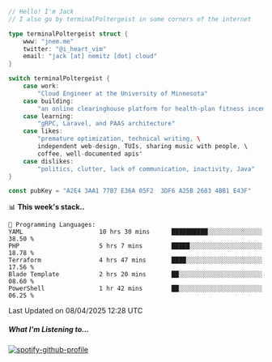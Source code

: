 ```go
// Hello! I'm Jack
// I also go by terminalPoltergeist in some corners of the internet

type terminalPoltergeist struct {
    www: "jnem.me"
    twitter: "@i_heart_vim"
    email: "jack [at] nemitz [dot] cloud"
}

switch terminalPoltergeist {
    case work:
        "Cloud Engineer at the University of Minnesota"
    case building:
        "an online clearinghouse platform for health-plan fitness incentive programs"
    case learning:
        "gRPC, Laravel, and PAAS architecture"
    case likes:
        "premature optimization, technical writing, \
        independent web-design, TUIs, sharing music with people, \
        coffee, well-documented apis"
    case dislikes:
        "politics, clutter, lack of communication, inactivity, Java"
}

const pubKey = "A2E4 3AA1 77B7 E36A 05F2  3DF6 A25B 2683 4BB1 E43F"
```

<!--START_SECTION:waka-->
📊 **This week's stack..** 

```text
💬 Programming Languages: 
YAML                     10 hrs 30 mins      ██████████░░░░░░░░░░░░░░░   38.50 % 
PHP                      5 hrs 7 mins        █████░░░░░░░░░░░░░░░░░░░░   18.78 % 
Terraform                4 hrs 47 mins       ████░░░░░░░░░░░░░░░░░░░░░   17.56 % 
Blade Template           2 hrs 20 mins       ██░░░░░░░░░░░░░░░░░░░░░░░   08.60 % 
PowerShell               1 hr 42 mins        ██░░░░░░░░░░░░░░░░░░░░░░░   06.25 % 
```


 Last Updated on 08/04/2025 12:28 UTC
<!--END_SECTION:waka-->

##### What I'm Listening to...

[![spotify-github-profile](https://jnem.me/listening-item?maxAge=2592000)](https://jnem.me/listening)
